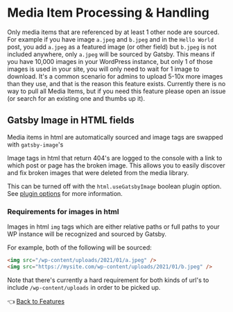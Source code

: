 # Media Item Processing & Handling

Only media items that are referenced by at least 1 other node are sourced. For example if you have image `a.jpeg` and `b.jpeg` and in the `Hello World` post, you add `a.jpeg` as a featured image (or other field) but `b.jpeg` is not included anywhere, only `a.jpeg` will be sourced by Gatsby.
This means if you have 10,000 images in your WordPress instance, but only 1 of those images is used in your site, you will only need to wait for 1 image to download. It's a common scenario for admins to upload 5-10x more images than they use, and that is the reason this feature exists. Currently there is no way to pull all Media Items, but if you need this feature please open an issue (or search for an existing one and thumbs up it).

## Gatsby Image in HTML fields

Media items in html are automatically sourced and image tags are swapped with `gatsby-image`'s

Image tags in html that return 404's are logged to the console with a link to which post or page has the broken image. This allows you to easily discover and fix broken images that were deleted from the media library.

This can be turned off with the `html.useGatsbyImage` boolean plugin option. See [plugin options](../plugin-options.md#html.usegatsbyimage-boolean) for more information.

### Requirements for images in html

Images in html `img` tags which are either relative paths or full paths to your WP instance will be recognized and sourced by Gatsby.

For example, both of the following will be sourced:

```html
<img src="/wp-content/uploads/2021/01/a.jpeg" />
<img src="https://mysite.com/wp-content/uploads/2021/01/b.jpeg" />
```

Note that there's currently a hard requirement for both kinds of url's to include `/wp-content/uploads` in order to be picked up.

:point_left: [Back to Features](./index.md)
